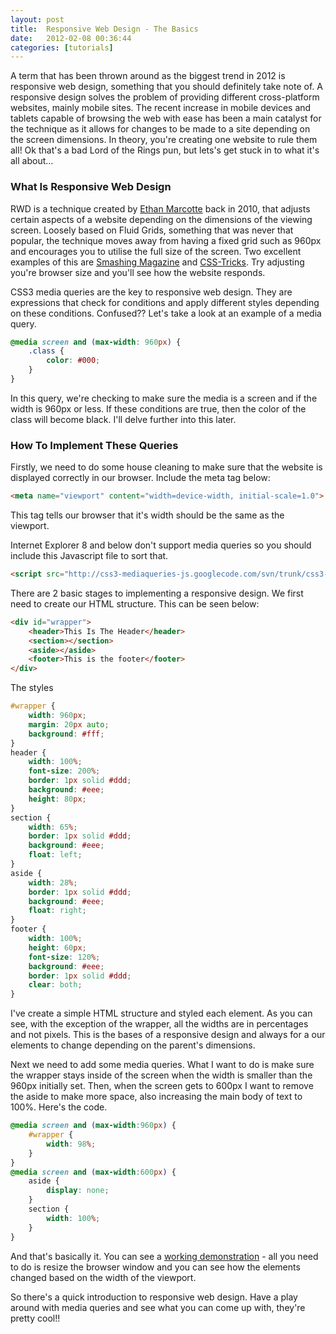 ```yaml
---
layout: post
title:  Responsive Web Design - The Basics
date:   2012-02-08 00:36:44
categories: [tutorials]
---
```


A term that has been thrown around as the biggest trend in 2012 is responsive web design, something that you should definitely take note of. A responsive design solves the problem of providing different cross-platform websites, mainly mobile sites. The recent increase in mobile devices and tablets capable of browsing the web with ease has been a main catalyst for the technique as it allows for changes to be made to a site depending on the screen dimensions. In theory, you're creating one website to rule them all! Ok that's a bad Lord of the Rings pun, but lets's get stuck in to what it's all about...

### What Is Responsive Web Design

RWD is a technique created by [Ethan Marcotte</a> back in 2010, that adjusts certain aspects of a website depending on the dimensions of the viewing screen. Loosely based on Fluid Grids, something that was never that popular, the technique moves away from having a fixed grid such as 960px and encourages you to utilise the full size of the screen. Two excellent examples of this are <a href="http://wwww.smashingmagazine.com/">Smashing Magazine</a> and <a href="http://www.css-tricks.com/">CSS-Tricks](http://www.alistapart.com/articles/responsive-web-design/). Try adjusting you're browser size and you'll see how the website responds.

CSS3 media queries are the key to responsive web design. They are expressions that check for conditions and apply different styles depending on these conditions. Confused?? Let's take a look at an example of a media query.

```css
@media screen and (max-width: 960px) {
    .class {
        color: #000;
    }
}
```

In this query, we're checking to make sure the media is a screen and if the width is 960px or less. If these conditions are true, then the color of the class will become black. I'll delve further into this later.

### How To Implement These Queries

Firstly, we need to do some house cleaning to make sure that the website is displayed correctly in our browser. Include the meta tag below:

```html
<meta name="viewport" content="width=device-width, initial-scale=1.0">
```

This tag tells our browser that it's width should be the same as the viewport.

Internet Explorer 8 and below don't support media queries so you should include this Javascript file to sort that.

```html
<script src="http://css3-mediaqueries-js.googlecode.com/svn/trunk/css3-mediaqueries.js"></script>
```

There are 2 basic stages to implementing a responsive design. We first need to create our HTML structure. This can be seen below:

```html
<div id="wrapper">
    <header>This Is The Header</header>
    <section></section>
    <aside></aside>
    <footer>This is the footer</footer>
</div>
```

The styles

```css
#wrapper {
    width: 960px;
    margin: 20px auto;
    background: #fff;
}
header {
    width: 100%;
    font-size: 200%;
    border: 1px solid #ddd;
    background: #eee;
    height: 80px;
}
section {
    width: 65%;
    border: 1px solid #ddd;
    background: #eee;
    float: left;
}
aside {
    width: 28%;
    border: 1px solid #ddd;
    background: #eee;
    float: right;
}
footer {
    width: 100%;
    height: 60px;
    font-size: 120%;
    background: #eee;
    border: 1px solid #ddd;
    clear: both;
}
```

I've create a simple HTML structure and styled each element. As you can see, with the exception of the wrapper, all the widths are in percentages and not pixels. This is the bases of a responsive design and always for a our elements to change depending on the parent's dimensions.

Next we need to add some media queries. What I want to do is make sure the wrapper stays inside of the screen when the width is smaller than the 960px initially set. Then, when the screen gets to 600px I want to remove the aside to make more space, also increasing the main body of text to 100%. Here's the code.

```css
@media screen and (max-width:960px) {
    #wrapper {
        width: 98%;
    }
}
@media screen and (max-width:600px) {
    aside {
        display: none;
    }
    section {
        width: 100%;
    }
}
```

And that's basically it. You can see a [working demonstration](http://benholland.me/demo/repsonsive-web-design-structure.html) - all you need to do is resize the browser window and you can see how the elements changed based on the width of the viewport.

So there's a quick introduction to responsive web design. Have a play around with media queries and see what you can come up with, they're pretty cool!!
